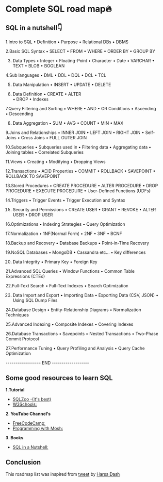 # Complete SQL road map🔥

## SQL in a nutshell👇

1.Intro to SQL
•  Definition
•  Purpose 
•  Relational DBs 
•  DBMS

2.Basic SQL Syntax
•  SELECT
•  FROM
•  WHERE 
•  ORDER BY
•  GROUP BY 

3. Data Types
•  Integer
•  Floating-Point
•  Character
•  Date
•  VARCHAR 
•  TEXT 
•  BLOB
•  BOOLEAN

4.Sub languages
•  DML
•  DDL
•  DQL
•  DCL
•  TCL

5. Data Manipulation
•  INSERT
•  UPDATE 
•  DELETE 

6. Data Definition 
•  CREATE 
•  ALTER  
•  DROP 
•  Indexes

7.Query Filtering and Sorting
•  WHERE 
•  AND
•  OR Conditions
•  Ascending
•  Descending

8. Data Aggregation 
•  SUM
•  AVG
•  COUNT
•  MIN
•  MAX

9.Joins and Relationships
•  INNER JOIN 
•  LEFT JOIN 
•  RIGHT JOIN
•  Self-Joins
•  Cross Joins
•  FULL OUTER JOIN

10.Subqueries
•  Subqueries used in 
•  Filtering data
•  Aggregating data 
•  Joining tables
•  Correlated Subqueries

11.Views
•  Creating 
•  Modifying 
•  Dropping Views

12.Transactions
•  ACID Properties
•  COMMIT
•  ROLLBACK
•  SAVEPOINT
•  ROLLBACK TO SAVEPOINT

13.Stored Procedures
•  CREATE PROCEDURE
•  ALTER PROCEDURE
•  DROP PROCEDURE
•  EXECUTE PROCEDURE
•  User-Defined Functions (UDFs)

14.Triggers
•  Trigger Events 
•  Trigger Execution and Syntax

15. Security and Permissions
•  CREATE USER
•  GRANT
•  REVOKE
•  ALTER USER
•  DROP USER

16.Optimizations 
•  Indexing Strategies
•  Query Optimization 

17.Normalization
•  1NF(Normal Form)
•  2NF
•  3NF
•  BCNF

18.Backup and Recovery
•  Database Backups
•  Point-in-Time Recovery

19.NoSQL Databases
•  MongoDB
•  Cassandra etc...
•  Key differences

20. Data Integrity
•  Primary Key
•  Foreign Key

21.Advanced SQL Queries
•  Window Functions
•  Common Table Expressions (CTEs)

22.Full-Text Search
•  Full-Text Indexes
•  Search Optimization

23. Data Import and Export
•  Importing Data 
•  Exporting Data (CSV, JSON)
•  Using SQL Dump Files

24.Database Design
•  Entity-Relationship Diagrams
•  Normalization Techniques

25.Advanced Indexing
•  Composite Indexes
•  Covering Indexes

26.Database Transactions
•  Savepoints 
•  Nested Transactions
•  Two-Phase Commit Protocol

27.Performance Tuning
•  Query Profiling and Analysis
•  Query Cache Optimization

------------------ END -------------------

## Some good resources to learn SQL 

**1.Tutorial**
* [SQLZoo -(It's best)](sqlzoo.net/wiki/SQL_Tutor…)
* [W3Schools:](w3schools.com/sql/)

**2. YouTube Channel's**
* [FreeCodeCamp:](rb.gy/pprz73)
* [Programming with Mosh:](rb.gy/g62hpe)

**3. Books**
* [SQL in a Nutshell:](rb.gy/1o3rd)

## Conclusion

This roadmap list was inspired from [tweet](https://x.com/harsa_dash/status/1726090696233468275?s=46) 
by [Harsa Dash](https://x.com/harsa_dash?s=21)


